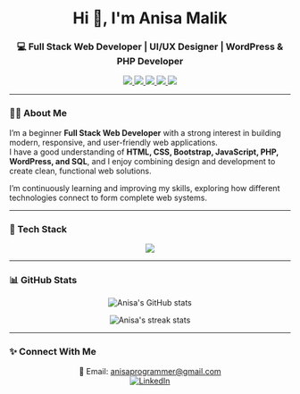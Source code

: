 <h1 align="center">Hi 👋, I'm Anisa Malik</h1>
<h3 align="center">💻 Full Stack Web Developer | UI/UX Designer | WordPress & PHP Developer</h3>

<p align="center">
  <a href="https://www.linkedin.com/in/your-linkedin-username/" target="_blank">
    <img src="https://img.shields.io/badge/LinkedIn-%230077B5.svg?&style=for-the-badge&logo=linkedin&logoColor=white" />
  </a>
  <a href="https://www.youtube.com/@your-channel" target="_blank">
    <img src="https://img.shields.io/badge/YouTube-%23FF0000.svg?&style=for-the-badge&logo=youtube&logoColor=white" />
  </a>
  <a href="https://twitter.com/your-twitter" target="_blank">
    <img src="https://img.shields.io/badge/Twitter-%231DA1F2.svg?&style=for-the-badge&logo=twitter&logoColor=white" />
  </a>
  <a href="https://www.instagram.com/your-instagram/" target="_blank">
    <img src="https://img.shields.io/badge/Instagram-%23E4405F.svg?&style=for-the-badge&logo=instagram&logoColor=white" />
  </a>
  <a href="https://anisa-portfolio.vercel.app/" target="_blank">
    <img src="https://img.shields.io/badge/Portfolio-%23000000.svg?&style=for-the-badge&logo=firefox&logoColor=white" />
  </a>
</p>

---

### 👩‍💻 About Me

I’m a beginner **Full Stack Web Developer** with a strong interest in building modern, responsive, and user-friendly web applications.  
I have a good understanding of **HTML, CSS, Bootstrap, JavaScript, PHP, WordPress, and SQL**, and I enjoy combining design and development to create clean, functional web solutions.

I’m continuously learning and improving my skills, exploring how different technologies connect to form complete web systems.  


---

### 🧠 Tech Stack

<p align="center">
  <img src="https://skillicons.dev/icons?i=html,css,bootstrap,tailwind,js,mysql,php,laravel,wordpress,figma,xd,photoshop,illustrator,git,github" />
</p>

---

### 📊 GitHub Stats

<p align="center">
  <img src="https://github-readme-stats.vercel.app/api?username=AnisaMalik&show_icons=true&theme=tokyonight" alt="Anisa's GitHub stats" />
</p>

<p align="center">
  <img src="https://github-readme-streak-stats.herokuapp.com/?user=AnisaMalik&theme=tokyonight" alt="Anisa's streak stats" />
</p>

---

### ✨ Connect With Me

<p align="center">
📧 Email: <a href="mailto:anisamalik@example.com">anisaprogrammer@gmail.com</a><br>
  <a href="https://www.linkedin.com/in/anisaprogrammer/" target="_blank">
    <img src="https://img.shields.io/badge/LinkedIn-%230077B5.svg?&style=for-the-badge&logo=linkedin&logoColor=white" alt="LinkedIn"/>
  </a>
</p>

